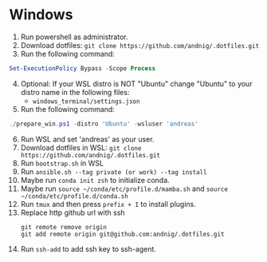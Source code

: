 # Windows

1. Run powershell as administrator.
2. Download dotfiles: `git clone https://github.com/andnig/.dotfiles.git`
3. Run the following command:
```powershell
Set-ExecutionPolicy Bypass -Scope Process
```
4. Optional: If your WSL distro is NOT "Ubuntu" change "Ubuntu" to your distro name in the following
    files:
    - `windows_terminal/settings.json`
5. Run the following command:
```powershell
./prepare_win.ps1 -distro 'Ubuntu' -wsluser 'andreas'
```
6. Run WSL and set 'andreas' as your user.
7. Download dotfiles in WSL: `git clone https://github.com/andnig/.dotfiles.git`
8. Run `bootstrap.sh` in WSL
9. Run `ansible.sh --tag private (or work) --tag install`
10. Maybe run `conda init zsh` to initialize conda.
11. Maybe run `source ~/conda/etc/profile.d/mamba.sh` and `source ~/conda/etc/profile.d/conda.sh`
12. Run `tmux` and then press `prefix + I` to install plugins.
13. Replace http github url with ssh
    ```
    git remote remove origin
    git add remote origin git@github.com:andnig/.dotfiles.git
    ```
14. Run `ssh-add` to add ssh key to ssh-agent.
